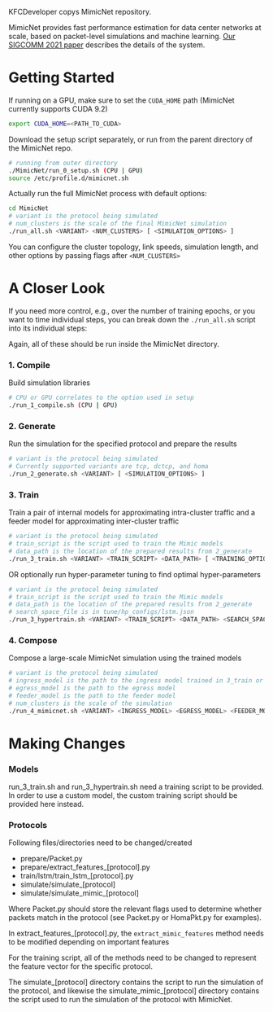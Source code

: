 KFCDeveloper copys MimicNet repository.

MimicNet provides fast performance estimation for data center networks at scale, based on packet-level simulations and machine learning.
[Our SIGCOMM 2021 paper](https://dl.acm.org/doi/10.1145/3452296.3472926) describes the details of the system.

# Getting Started

If running on a GPU, make sure to set the `CUDA_HOME` path (MimicNet currently supports CUDA 9.2) 
```bash
export CUDA_HOME=<PATH_TO_CUDA>
```

Download the setup script separately, or run from the parent directory of the MimicNet repo.
```bash
# running from outer directory
./MimicNet/run_0_setup.sh (CPU | GPU)
source /etc/profile.d/mimicnet.sh
```

Actually run the full MimicNet process with default options:
```bash
cd MimicNet
# variant is the protocol being simulated
# num_clusters is the scale of the final MimicNet simulation
./run_all.sh <VARIANT> <NUM_CLUSTERS> [ <SIMULATION_OPTIONS> ]
```
You can configure the cluster topology, link speeds, simulation length, and other options by passing flags after `<NUM_CLUSTERS>`


# A Closer Look

If you need more control, e.g., over the number of training epochs, or you want to time individual steps, you can break down the `./run_all.sh` script into its individual steps:

Again, all of these should be run inside the MimicNet directory.

### 1. Compile 

Build simulation libraries 
```bash
# CPU or GPU correlates to the option used in setup
./run_1_compile.sh (CPU | GPU)
```

### 2. Generate

Run the simulation for the specified protocol and prepare the results
```bash
# variant is the protocol being simulated 
# Currently supported variants are tcp, dctcp, and homa 
./run_2_generate.sh <VARIANT> [ <SIMULATION_OPTIONS> ]
```
### 3. Train 

Train a pair of internal models for approximating intra-cluster traffic and a feeder model for approximating inter-cluster traffic

```bash
# variant is the protocol being simulated
# train_script is the script used to train the Mimic models
# data_path is the location of the prepared results from 2_generate
./run_3_train.sh <VARIANT> <TRAIN_SCRIPT> <DATA_PATH> [ <TRAINING_OPTIONS> ]
``` 

OR optionally run hyper-parameter tuning to find optimal hyper-parameters

```bash
# variant is the protocol being simulated
# train_script is the script used to train the Mimic models
# data_path is the location of the prepared results from 2_generate
# search_space_file is in tune/hp_configs/lstm.json
./run_3_hypertrain.sh <VARIANT> <TRAIN_SCRIPT> <DATA_PATH> <SEARCH_SPACE_FILE> [ <TRAINING_OPTIONS> ]
```

### 4. Compose

Compose a large-scale MimicNet simulation using the trained models

```bash
# variant is the protocol being simulated
# ingress_model is the path to the ingress model trained in 3_train or 3_hypertrain
# egress_model is the path to the egress model
# feeder_model is the path to the feeder model
# num_clusters is the scale of the simulation 
./run_4_mimicnet.sh <VARIANT> <INGRESS_MODEL> <EGRESS_MODEL> <FEEDER_MODEL> <NUM_CLUSTERS> [ <SIMULATION_OPTIONS> ]
```

# Making Changes

### Models

run_3_train.sh and run_3_hypertrain.sh need a training script to be provided. In order to use a custom model, the custom training script should be provided here instead.

### Protocols

Following files/directories need to be changed/created
- prepare/Packet.py
- prepare/extract_features_[protocol].py
- train/lstm/train_lstm_[protocol].py
- simulate/simulate_[protocol]
- simulate/simulate_mimic_[protocol]

Where Packet.py should store the relevant flags used to determine whether packets match in the protocol (see Packet.py or HomaPkt.py for examples).
  
In extract_features_[protocol].py, the `extract_mimic_features` method needs to be modified depending on important features  

For the training script, all of the methods need to be changed to represent the feature vector for the specific protocol. 

The simulate_[protocol] directory contains the script to run the simulation of the protocol, and likewise the simulate_mimic_[protocol] directory contains the script used to run the simulation of the protocol with MimicNet.

